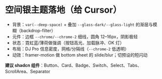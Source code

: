 # 空间银主题落地（给 Cursor）
- 背景：`var(--deep-space)` + 叠加 `--glass-dark/--glass-light` 的渐层与模糊（backdrop-filter）
- 元件：边框 `--chrome/--chrome-2` 细线，圆角 12–16px，阴影极轻
- 状态：霓虹蓝/薄荷做强调（按钮高光、加载脉冲、OK 灯）
- 布局：DJ Pro 信息密度，网格/分隔线（`--chrome-2` 低透明）
- 动效：framer-motion 做 bottom sheet 的 slide/blur；切预设的短闪动

**建议 shadcn 组件**：Button、Card、Badge、Switch、Select、Tabs、ScrollArea、Separator
